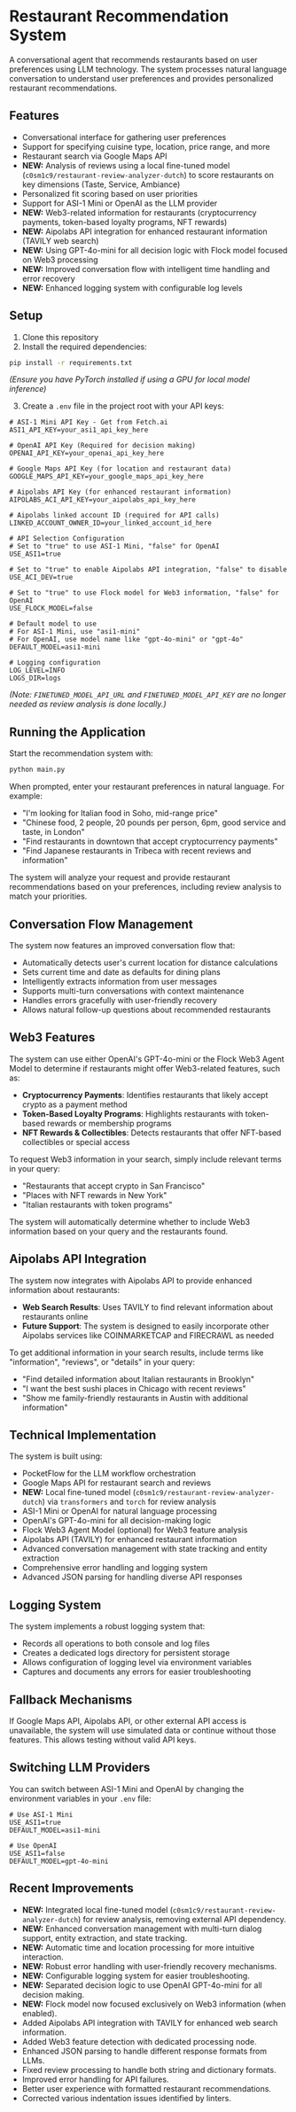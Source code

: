 # Restaurant Recommendation System

A conversational agent that recommends restaurants based on user preferences using LLM technology. The system processes natural language conversation to understand user preferences and provides personalized restaurant recommendations.

## Features

- Conversational interface for gathering user preferences
- Support for specifying cuisine type, location, price range, and more
- Restaurant search via Google Maps API
- **NEW:** Analysis of reviews using a local fine-tuned model (`c0sm1c9/restaurant-review-analyzer-dutch`) to score restaurants on key dimensions (Taste, Service, Ambiance)
- Personalized fit scoring based on user priorities
- Support for ASI-1 Mini or OpenAI as the LLM provider
- **NEW:** Web3-related information for restaurants (cryptocurrency payments, token-based loyalty programs, NFT rewards)
- **NEW:** Aipolabs API integration for enhanced restaurant information (TAVILY web search)
- **NEW:** Using GPT-4o-mini for all decision logic with Flock model focused on Web3 processing
- **NEW:** Improved conversation flow with intelligent time handling and error recovery
- **NEW:** Enhanced logging system with configurable log levels

## Setup

1. Clone this repository
2. Install the required dependencies:
```bash
pip install -r requirements.txt
```
*(Ensure you have PyTorch installed if using a GPU for local model inference)*

3. Create a `.env` file in the project root with your API keys:
```
# ASI-1 Mini API Key - Get from Fetch.ai
ASI1_API_KEY=your_asi1_api_key_here

# OpenAI API Key (Required for decision making)
OPENAI_API_KEY=your_openai_api_key_here

# Google Maps API Key (for location and restaurant data)
GOOGLE_MAPS_API_KEY=your_google_maps_api_key_here

# Aipolabs API Key (for enhanced restaurant information)
AIPOLABS_ACI_API_KEY=your_aipolabs_api_key_here

# Aipolabs linked account ID (required for API calls)
LINKED_ACCOUNT_OWNER_ID=your_linked_account_id_here

# API Selection Configuration
# Set to "true" to use ASI-1 Mini, "false" for OpenAI
USE_ASI1=true

# Set to "true" to enable Aipolabs API integration, "false" to disable
USE_ACI_DEV=true

# Set to "true" to use Flock model for Web3 information, "false" for OpenAI
USE_FLOCK_MODEL=false

# Default model to use
# For ASI-1 Mini, use "asi1-mini"
# For OpenAI, use model name like "gpt-4o-mini" or "gpt-4o"
DEFAULT_MODEL=asi1-mini

# Logging configuration
LOG_LEVEL=INFO
LOGS_DIR=logs
```
*(Note: `FINETUNED_MODEL_API_URL` and `FINETUNED_MODEL_API_KEY` are no longer needed as review analysis is done locally.)*

## Running the Application

Start the recommendation system with:

```bash
python main.py
```

When prompted, enter your restaurant preferences in natural language. For example:
- "I'm looking for Italian food in Soho, mid-range price"
- "Chinese food, 2 people, 20 pounds per person, 6pm, good service and taste, in London"
- "Find restaurants in downtown that accept cryptocurrency payments"
- "Find Japanese restaurants in Tribeca with recent reviews and information"

The system will analyze your request and provide restaurant recommendations based on your preferences, including review analysis to match your priorities.

## Conversation Flow Management

The system now features an improved conversation flow that:

- Automatically detects user's current location for distance calculations
- Sets current time and date as defaults for dining plans
- Intelligently extracts information from user messages
- Supports multi-turn conversations with context maintenance
- Handles errors gracefully with user-friendly recovery
- Allows natural follow-up questions about recommended restaurants

## Web3 Features

The system can use either OpenAI's GPT-4o-mini or the Flock Web3 Agent Model to determine if restaurants might offer Web3-related features, such as:

- **Cryptocurrency Payments**: Identifies restaurants that likely accept crypto as a payment method
- **Token-Based Loyalty Programs**: Highlights restaurants with token-based rewards or membership programs
- **NFT Rewards & Collectibles**: Detects restaurants that offer NFT-based collectibles or special access

To request Web3 information in your search, simply include relevant terms in your query:
- "Restaurants that accept crypto in San Francisco"
- "Places with NFT rewards in New York"
- "Italian restaurants with token programs"

The system will automatically determine whether to include Web3 information based on your query and the restaurants found.

## Aipolabs API Integration

The system now integrates with Aipolabs API to provide enhanced information about restaurants:

- **Web Search Results**: Uses TAVILY to find relevant information about restaurants online
- **Future Support**: The system is designed to easily incorporate other Aipolabs services like COINMARKETCAP and FIRECRAWL as needed

To get additional information in your search results, include terms like "information", "reviews", or "details" in your query:
- "Find detailed information about Italian restaurants in Brooklyn"
- "I want the best sushi places in Chicago with recent reviews"
- "Show me family-friendly restaurants in Austin with additional information"

## Technical Implementation

The system is built using:

- PocketFlow for the LLM workflow orchestration
- Google Maps API for restaurant search and reviews
- **NEW:** Local fine-tuned model (`c0sm1c9/restaurant-review-analyzer-dutch`) via `transformers` and `torch` for review analysis
- ASI-1 Mini or OpenAI for natural language processing
- OpenAI's GPT-4o-mini for all decision-making logic
- Flock Web3 Agent Model (optional) for Web3 feature analysis
- Aipolabs API (TAVILY) for enhanced restaurant information
- Advanced conversation management with state tracking and entity extraction
- Comprehensive error handling and logging system
- Advanced JSON parsing for handling diverse API responses

## Logging System

The system implements a robust logging system that:

- Records all operations to both console and log files
- Creates a dedicated logs directory for persistent storage
- Allows configuration of logging level via environment variables
- Captures and documents any errors for easier troubleshooting

## Fallback Mechanisms

If Google Maps API, Aipolabs API, or other external API access is unavailable, the system will use simulated data or continue without those features. This allows testing without valid API keys.

## Switching LLM Providers

You can switch between ASI-1 Mini and OpenAI by changing the environment variables in your `.env` file:

```
# Use ASI-1 Mini
USE_ASI1=true
DEFAULT_MODEL=asi1-mini

# Use OpenAI
USE_ASI1=false
DEFAULT_MODEL=gpt-4o-mini
```

## Recent Improvements

- **NEW:** Integrated local fine-tuned model (`c0sm1c9/restaurant-review-analyzer-dutch`) for review analysis, removing external API dependency.
- **NEW:** Enhanced conversation management with multi-turn dialog support, entity extraction, and state tracking.
- **NEW:** Automatic time and location processing for more intuitive interaction.
- **NEW:** Robust error handling with user-friendly recovery mechanisms.
- **NEW:** Configurable logging system for easier troubleshooting.
- **NEW:** Separated decision logic to use OpenAI GPT-4o-mini for all decision making.
- **NEW:** Flock model now focused exclusively on Web3 information (when enabled).
- Added Aipolabs API integration with TAVILY for enhanced web search information.
- Added Web3 feature detection with dedicated processing node.
- Enhanced JSON parsing to handle different response formats from LLMs.
- Fixed review processing to handle both string and dictionary formats.
- Improved error handling for API failures.
- Better user experience with formatted restaurant recommendations.
- Corrected various indentation issues identified by linters. 